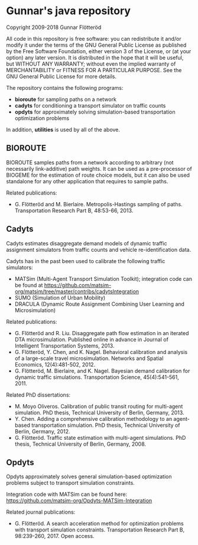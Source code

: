 # Gunnar's java repository

Copyright 2009-2018 Gunnar Flötteröd

All code in this repository is free software: you can redistribute it and/or modify it under the terms of the GNU General Public License as published by the Free Software Foundation, either version 3 of the License, or (at your option) any later version. It is distributed in the hope that it will be useful, but WITHOUT ANY WARRANTY; without even the implied warranty of MERCHANTABILITY or FITNESS FOR A PARTICULAR PURPOSE.  See the GNU General Public License for more details.

The repository contains the following programs:
* **bioroute** for sampling paths on a network
* **cadyts** for conditioning a transport simulator on traffic counts
* **opdyts** for approximately solving simulation-based transportation optimization problems

In addition, **utilities** is used by all of the above.

## BIOROUTE

BIOROUTE samples paths from a network according to arbitrary (not necessarily link-additive) path weights. It can be used as a pre-processor of BIOGEME for the estimation of route choice models, but it can also be used standalone for any other application that requires to sample paths.

Related publications:
* G. Flötteröd and M. Bierlaire. Metropolis-Hastings sampling of paths. Transportation Research Part B, 48:53-66, 2013.

## Cadyts

Cadyts estimates disaggregate demand models of dynamic traffic assignment simulators from traffic counts and vehicle re-identification data.

Cadyts has in the past been used to calibrate the following traffic simulators:
* MATSim (Multi-Agent Transport Simulation Toolkit); integration code can be found at https://github.com/matsim-org/matsim/tree/master/contribs/cadytsIntegration
* SUMO (Simulation of Urban Mobility)
* DRACULA (Dynamic Route Assignment Combining User Learning and Microsimulation)
 
Related publications:
* G. Flötteröd and R. Liu. Disaggregate path flow estimation in an iterated DTA microsimulation. Published online in advance in Journal of Intelligent Transportation Systems, 2013.
* G. Flötteröd, Y. Chen, and K. Nagel. Behavioral calibration and analysis of a large-scale travel microsimulation. Networks and Spatial Economics, 12(4):481-502, 2012.
* G. Flötteröd, M. Bierlaire, and K. Nagel. Bayesian demand calibration for dynamic traffic simulations. Transportation Science, 45(4):541-561, 2011.
 
Related PhD dissertations:
* M. Moyo Oliveros. Calibration of public transit routing for multi-agent simulation. PhD thesis, Technical University of Berlin, Germany, 2013.
* Y. Chen. Adding a comprehensive calibration methodology to an agent-based transportation simulation. PhD thesis, Technical University of Berlin, Germany, 2012.
* G. Flötteröd. Traffic state estimation with multi-agent simulations. PhD thesis, Technical University of Berlin, Germany, 2008.

## Opdyts

Opdyts approximately solves general simulation-based optimization problems subject to transport simulation constraints. 

Integration code with MATSim can be found here: https://github.com/matsim-org/Opdyts-MATSim-Integration

Related journal publications:
* G. Flötteröd. A search acceleration method for optimization problems with transport simulation constraints. Transportation Research Part B, 98:239-260, 2017. Open access.
 
